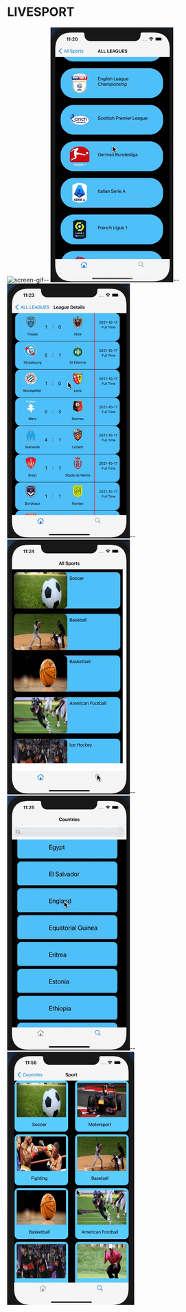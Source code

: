 # LIVESPORT
![screen-gif](/LIVESPORT/Assets.xcassets/ezgif.com-video-to-gif.dataset/ezgif.com-video-to-gif.gif)--
![screen-gif](/LIVESPORT/Assets.xcassets/ezgif.com-video-to-gif-2.dataset/ezgif.com-video-to-gif-2.gif)--
![screen-gif](/LIVESPORT/Assets.xcassets/ezgif.com-video-to-gif-3.dataset/ezgif.com-video-to-gif-3.gif)--
![screen-gif](/LIVESPORT/Assets.xcassets/ezgif.com-video-to-gif-4.dataset/ezgif.com-video-to-gif-4.gif)--
![screen-gif](/LIVESPORT/Assets.xcassets/ezgif.com-video-to-gif-5.dataset/ezgif.com-video-to-gif-5.gif)--
![screen-gif](/LIVESPORT/Assets.xcassets/ezgif.com-video-to-gif-6.dataset/ezgif.com-video-to-gif-6.gif)
